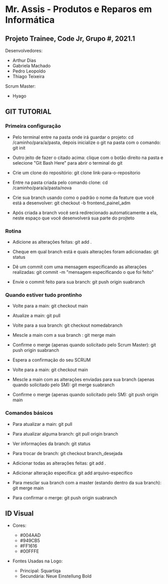 # Mr. Assis - Produtos e Reparos em Informática
## Projeto Trainee, Code Jr, Grupo #, 2021.1

Desenvolvedores:
- Arthur Dias
- Gabriela Machado
- Pedro Leopoldo
- Thiago Teixeira


Scrum Master:

- Hyago

## GIT TUTORIAL
### Primeira configuração

- Pelo terminal entre na pasta onde irá guardar o projeto: cd /caminho/para/a/pasta, depois inicialize o git na pasta com o comando: git init 

- Outro jeito de fazer o citado acima: clique com o botão direito na pasta e selecione "Git Bash Here" para abrir o terminal do git

- Crie um clone do repositório: git clone link-para-o-repositorio

- Entre na pasta criada pelo comando clone: cd /caminho/para/a/pasta/nova

- Crie sua branch usando como o padrão o nome da feature que você está a desenvolver: git checkout -b frontend_painel_adm

- Após criada a branch você será redirecionado automaticamente a ela, neste espaço que você desenvolverá sua parte do projteto

### Rotina
- Adicione as alterações feitas: git add .

- Cheque em qual branch está e quais alterações foram adicionadas: git status

- Dê um commit com uma mensagem especificando as alterações realizadas: git commit -m "mensagem especificando o que foi feito"

- Envie o commit feito para sua branch: git push origin suabranch

### Quando estiver tudo prontinho
- Volte para a main: git checkout main

- Atualize a main: git pull

- Volte para a sua branch: git checkout nomedabranch

- Mescle a main com a sua branch : git merge main

- Confirme o merge (apenas quando solicitado pelo Scrum Master): git push origin suabranch

- Espera a confirmação do seu SCRUM 

- Volte para a main: git checkout main

- Mescle a main com as alterações enviadas para sua branch (apenas quando solicitado pelo SM): git merge suabranch

- Confirme o merge (apenas quando solicitado pelo SM): git push origin main

### Comandos básicos
- Para atualizar a main: git pull

- Para atualizar alguma branch: git pull origin branch

- Ver informações da branch: git status

- Para trocar de branch: git checkout branch_desejada

- Adicionar todas as alterações feitas: git add .

- Adicionar alteração específica: git add arquivo-especifico

- Para mesclar sua branch com a master (estando dentro da sua branch): git merge main

- Para confirmar o merge: git push origin suabranch

## ID Visual
- Cores:
  - #004AAD
  - #949CB5
  - #FF1616
  - #00FFFE

- Fontes Usadas na Logo:
  - Principal: Squartiqa
  - Secundária: Neue Einstellung Bold

